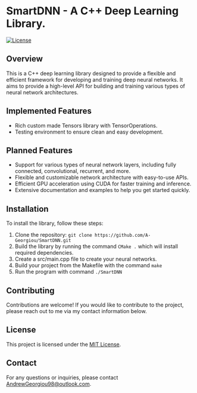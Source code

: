 # SmartDNN - A C++ Deep Learning Library.

[![License](https://img.shields.io/badge/license-MIT-blue.svg)](LICENSE)

## Overview

This is a C++ deep learning library designed to provide a flexible and efficient framework for developing and training deep neural networks. It aims to provide a high-level API for building and training various types of neural network architectures.

## Implemented Features

- Rich custom made Tensors library with TensorOperations.
- Testing environment to ensure clean and easy development.

## Planned Features

- Support for various types of neural network layers, including fully connected, convolutional, recurrent, and more.
- Flexible and customizable network architecture with easy-to-use APIs.
- Efficient GPU acceleration using CUDA for faster training and inference.
- Extensive documentation and examples to help you get started quickly.

## Installation

To install the library, follow these steps:

1. Clone the repository: `git clone https://github.com/A-Georgiou/SmartDNN.git`
2. Build the library by running the command `CMake .` which will install required dependencies.
3. Create a src/main.cpp file to create your neural networks.
3. Build your project from the Makefile with the command `make`
4. Run the program with command `./SmartDNN`

## Contributing

Contributions are welcome! If you would like to contribute to the project, please reach out to me via my contact information below.

## License

This project is licensed under the [MIT License](LICENSE).

## Contact

For any questions or inquiries, please contact [AndrewGeorgiou98@outlook.com](mailto:andrewgeorgiou98@outlook.com).
